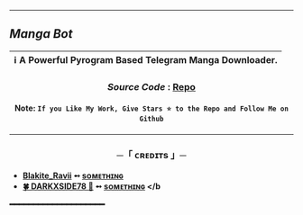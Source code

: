 
----

 ## ***Manga Bot***

<div align=center>

ℹ️ A Powerful Pyrogram Based Telegram Manga Downloader.|
---|
    
### ***Source Code*** : [Repo](Bots-Nation/mangabot)

#### Note: `If you Like My Work, Give Stars ⭐ to the Repo and Follow Me on Github`
####
    
----
</div>
</p>


<h3 align="center">
    ─「 ᴄʀᴇᴅɪᴛs 」─
</h3>

- <b>[Blakite_Ravii](https://t.me/Blakite_Ravii)  ➻  [sᴏᴍᴇᴛʜɪɴɢ](https://t.me/NineAnimeOfficial) </b>
- <b>[🍀 DARKXSIDE78 🍅](https://t.me/DARKXSIDE78)  ➻  [sᴏᴍᴇᴛʜɪɴɢ](https://t.me/GenAnimeOfc) </b

━━━━━━━━━━━━━━━━━━━━

